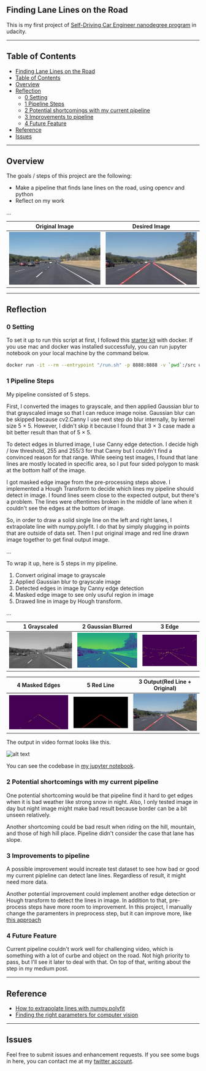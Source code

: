 ## Finding Lane Lines on the Road

This is my first project of [Self-Driving Car Engineer nanodegree program](https://www.udacity.com/course/self-driving-car-engineer-nanodegree--nd013) in udacity.

---

## Table of Contents

- [Finding Lane Lines on the Road](#finding-lane-lines-on-the-road)
- [Table of Contents](#table-of-contents)
- [Overview](#overview)
- [Reflection](#reflection)
  - [0 Setting](#0-setting)
  - [1 Pipeline Steps](#1-pipeline-steps)
  - [2 Potential shortcomings with my current pipeline](#2-potential-shortcomings-with-my-current-pipeline)
  - [3 Improvements to pipeline](#3-improvements-to-pipeline)
  - [4 Future Feature](#4-future-feature)
- [Reference](#reference)
- [Issues](#issues)

---

## Overview

The goals / steps of this project are the following:

- Make a pipeline that finds lane lines on the road, using opencv and python
- Reflect on my work

...

|Original Image         |Desired Image          |
|:---------------------:|:---------------------:|
|![alt text][original]  |![alt text][output]    |

[//]: # (Image References)

[original]: ./examples/solidWhiteCurve.jpg (Original Image)
[output]: ./examples/laneLines_thirdPass.jpg (Output Image)
[outputV]: ./examples/example_output.gif (Output Video)
[image1]: ./examples/grayscale.jpg (Grayscaled Image)
[image2]: ./examples/blur.jpg (Blurred Image)
[image3]: ./examples/edge.jpg (Edged Image)
[image4]: ./examples/masked_edge.jpg (Edged Image)
[image5]: ./examples/line.jpg (Edged Image)

---

## Reflection

### 0 Setting

To set it up to run this script at first, I followd this [starter kit](https://github.com/udacity/CarND-Term1-Starter-Kit) with docker. If you use mac and docker was installed successfuly, you can run jupyter notebook on your local machine by the command below.

```sh
docker run -it --rm --entrypoint "/run.sh" -p 8888:8888 -v `pwd`:/src udacity/carnd-term1-starter-kit
```

### 1 Pipeline Steps

My pipeline consisted of 5 steps.

First, I converted the images to grayscale, and then applied Gaussian blur to that grayscaled image so that I can reduce image noise. Gaussian blur can be skipped because cv2.Canny I use next step do blur internally, by kernel size 5 × 5.
However, I didn't skip it because I found that 3 × 3 case made a bit better result than that of 5 × 5.

To detect edges in blurred image, I use Canny edge detection. I decide high / low threshold, 255 and 255/3 for that Canny but I couldn't find a convinced reason for that range. While seeing test images, I found that lane lines are mostly located in specific area, so I put four sided polygon to mask at the bottom half of the image.

I got masked edge image from the pre-processing steps above. I implemented a Hough Transform to decide which lines my pipeline should detect in image. I found lines seem close to the expected output, but there's a problem. The lines were oftentimes broken in the middle of lane when it couldn't see the edges at the bottom of image.

So, in order to draw a solid single line on the left and right lanes, I extrapolate line with numpy.polyfit. I do that by simply plugging in points that are outside of data set. Then I put original image and red line drawn image together to get final output image.

...

To wrap it up, here is 5 steps in my pipeline.

1. Convert original image to grayscale
2. Applied Gaussian blur to grayscale image
3. Detected edges in image by Canny edge detection
4. Masked edge image to see only usuful region in image
5. Drawed line in image by Hough transform.

...

|1 Grayscaled           |2 Gaussian Blurred     |3 Edge                 |
|:---------------------:|:---------------------:|:---------------------:|
|![alt text][image1]    |![alt text][image2]    |![alt text][image3]    |

|4 Masked Edges         |5 Red Line             |3 Output(Red Line + Original)|
|:---------------------:|:---------------------:|:---------------------:|
|![alt text][image4]    |![alt text][image5]    |![alt text][output]    |

The output in video format looks like this.

![alt text][outputV]

You can see the codebase in [my jupyter notebook](./P1.ipynb).

### 2 Potential shortcomings with my current pipeline

One potential shortcoming would be that pipeline find it hard to get edges when it is bad weather like strong snow in night. Also, I only tested image in day but night image might make bad result because border can be a bit unseen relatively.

Another shortcoming could be bad result when riding on the hill, mountain, and those of high hill place. Pipeline didn't consider the case that lane has slope.

### 3 Improvements to pipeline

A possible improvement would increate test dataset to see how bad or good my current pipleline can detect lane lines. Regardless of result, it might need more data.

Another potential improvement could implement another edge detection or Hough transform to detect the lines in image. In addition to that, pre-process steps have more room to improvement. In this project, I manually change the paramenters in preprocess step, but it can improve more, like [this approach](https://medium.com/@maunesh/finding-the-right-parameters-for-your-computer-vision-algorithm-d55643b6f954)

### 4 Future Feature

Current pipeline couldn't work well for challenging video, which is something with a lot of curbe and object on the road. Not high priority to pass, but I'll see it later to deal with that. On top of that, writing about the step in my medium post.

---

## Reference

- [How to extrapolate lines with numpy.polyfit](https://peteris.rocks/blog/extrapolate-lines-with-numpy-polyfit/)
- [Finding the right parameters for computer vision](https://medium.com/@maunesh/finding-the-right-parameters-for-your-computer-vision-algorithm-d55643b6f954)

---

## Issues

Feel free to submit issues and enhancement requests.
If you see some bugs in here, you can contact me at my [twitter account](https://twitter.com/).
